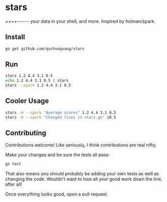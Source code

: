 # stars
++++------ your data in your shell, and more. Inspired by holman/spark.

## Install

```sh
go get github.com/quchunguang/stars
```

## Run

```sh
stars 1.2 4.4 3.1 0.5
echo 1.2 4.4 3.1 0.5 | stars
stars --spark 1.2 4.4 3.1 0.5
```

## Cooler Usage

```sh
stars -H --spark "Average scores" 1.2 4.4 3.1 0.5
stars -H --spark "Changed lines in stars.go" 10 5
```

## Contributing

Contributions welcome! Like seriously, I think contributions are real nifty.

Make your changes and be sure the tests all pass:

```sh
go test
```

That also means you should probably be adding your own tests as well as changing the code. Wouldn't want to lose all your good work down the line, after all!

Once everything looks good, open a pull request.
